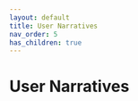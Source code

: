 ```yaml
---
layout: default
title: User Narratives
nav_order: 5
has_children: true
---
```


# User Narratives
